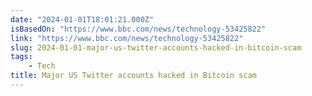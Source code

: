 ```yaml
---
date: "2024-01-01T18:01:21.000Z"
isBasedOn: "https://www.bbc.com/news/technology-53425822"
link: "https://www.bbc.com/news/technology-53425822"
slug: 2024-01-01-major-us-twitter-accounts-hacked-in-bitcoin-scam
tags:
    - Tech
title: Major US Twitter accounts hacked in Bitcoin scam
---
```

